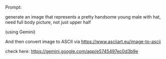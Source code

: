 Prompt:

generate an image that represents a pretty handsome young male with hat, need full body picture, not just upper half

(using Gemini)

And then convert image to ASCII via https://www.asciiart.eu/image-to-ascii

check here: https://gemini.google.com/app/e5745497ec0d3b9e
